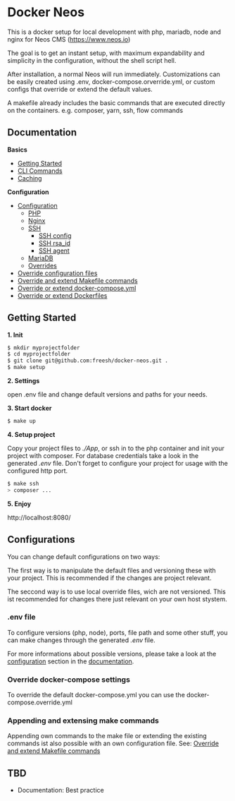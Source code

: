 # Docker Neos

This is a docker setup for local development with php, mariadb, node and nginx for Neos CMS (https://www.neos.io)

The goal is to get an instant setup, with maximum expandability and simplicity in the configuration, without the shell script hell.

After installation, a normal Neos will run immediately. Customizations can be easily created using .env, docker-compose.orverride.yml, or custom configs that override or extend the default values.

A makefile already includes the basic commands that are executed directly on the containers. e.g. composer, yarn, ssh, flow commands

## Documentation

**Basics**

* [Getting Started](docs/basics/getting-started.md)
* [CLI Commands](docs/basics/commands.md)
* [Caching](basics/caching.md)

**Configuration**

* [Configuration](docs/configuration/configuration.md)
  * [PHP](docs/configuration/configuration.md#php)
  * [Nginx](docs/configuration/configuration.md#nginx)
  * [SSH](docs/configuration/configuration.md#ssh)
    * [SSH config](docs/configuration/configuration.md#ssh-config)
    * [SSH rsa_id](docs/configuration/configuration.md#ssh-rsa_id)
    * [SSH agent](docs/configuration/configuration.md#ssh-agent)
  * [MariaDB](docs/configuration/configuration.md#mariadb)
  * [Overrides](docs/configuration/configuration.md#overrides)
* [Override configuration files](docs/configuration/override-configuration-files.md)
* [Override and extend Makefile commands](docs/configuration/extend-makefile.md)
* [Override or extend docker-compose.yml](docs/configuration/override-docker-compose-yml.md)
* [Override or extend Dockerfiles](docs/configuration/override-dockerfiles.md)


## Getting Started

**1. Init**

```bash
$ mkdir myprojectfolder
$ cd myprojectfolder
$ git clone git@github.com:freesh/docker-neos.git .
$ make setup
```

**2. Settings**

open .env file and change default versions and paths for your needs.

**3. Start docker**

```bash
$ make up
```

**4. Setup project**

Copy your project files to _./App_, or ssh in to the php container and init your project with composer. For database credentials take a look in the generated _.env_ file. Don't forget to configure your project for usage with the configured http port.

```bash
$ make ssh
> composer ...
```

**5. Enjoy**

http://localhost:8080/


## Configurations

You can change default configurations on two ways:

The first way is to manipulate the default files and versioning these with your project. This is recommended if the changes are project relevant.

The seccond way is to use local override files, wich are not versioned. This ist recommended for changes there just relevant on your own host stystem.

### .env file

To configure versions (php, node), ports, file path and some other stuff, you can make changes through the generated _.env_ file.

For more informations about possible versions, please take a look at the [configuration](docs/configuration/configuration.md) section in the [documentation](docs/index.md).

### Override docker-compose settings

To override the default docker-compose.yml you can use the docker-compose.override.yml

### Appending and extensing make commands

Appending own commands to the make file or extending the existing commands ist also possible with an own configuration file. See: [Override and extend Makefile commands](docs/configuration/extend-makefile.md)




## TBD

- Documentation: Best practice

